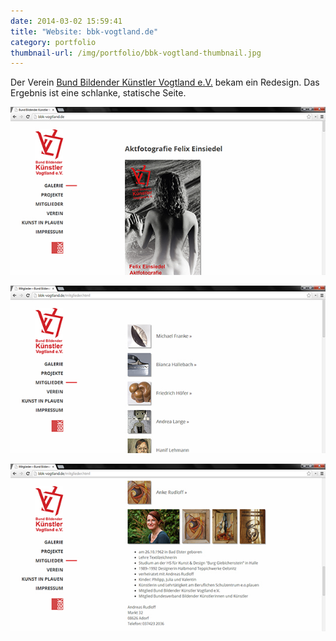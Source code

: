 ```yaml
---
date: 2014-03-02 15:59:41
title: "Website: bbk-vogtland.de"
category: portfolio
thumbnail-url: /img/portfolio/bbk-vogtland-thumbnail.jpg
---
```

Der Verein [Bund Bildender Künstler Vogtland e.V.](http://bbk-vogtland.de) bekam ein Redesign. Das Ergebnis ist eine schlanke, statische Seite.

![BBK Vogtland Startseite](/img/portfolio/bbk-vogtland-1.jpg)

![BBK Vogtland Mitgliederseite](/img/portfolio/bbk-vogtland-2.jpg)

![BBK Vogtland Detailansicht der Mitglieder](/img/portfolio/bbk-vogtland-3.jpg)
